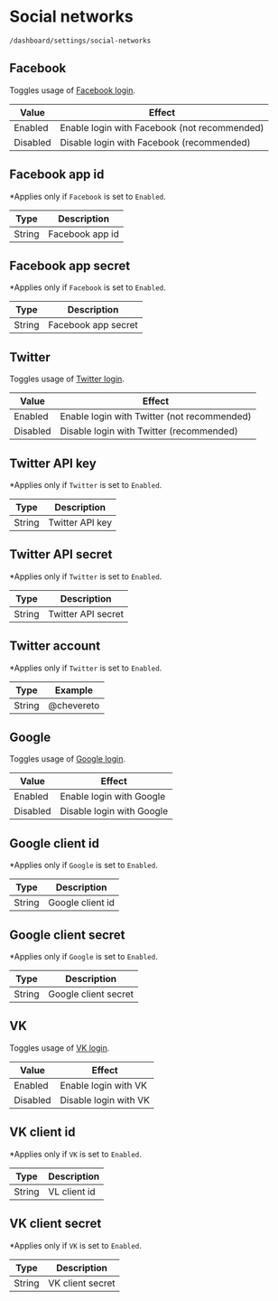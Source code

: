 # Social networks

`/dashboard/settings/social-networks`

## Facebook

Toggles usage of [Facebook login](../features/social-login.md#facebook-login).

| Value    | Effect                                       |
| -------- | -------------------------------------------- |
| Enabled  | Enable login with Facebook (not recommended) |
| Disabled | Disable login with Facebook (recommended)    |

## Facebook app id

*Applies only if `Facebook` is set to `Enabled`.

| Type   | Description     |
| ------ | --------------- |
| String | Facebook app id |

## Facebook app secret

*Applies only if `Facebook` is set to `Enabled`.

| Type   | Description         |
| ------ | ------------------- |
| String | Facebook app secret |

## Twitter

Toggles usage of [Twitter login](../features/social-login.md#twitter-login).

| Value    | Effect                                      |
| -------- | ------------------------------------------- |
| Enabled  | Enable login with Twitter (not recommended) |
| Disabled | Disable login with Twitter (recommended)    |

## Twitter API key

*Applies only if `Twitter` is set to `Enabled`.

| Type   | Description     |
| ------ | --------------- |
| String | Twitter API key |

## Twitter API secret

*Applies only if `Twitter` is set to `Enabled`.

| Type   | Description        |
| ------ | ------------------ |
| String | Twitter API secret |

## Twitter account

*Applies only if `Twitter` is set to `Enabled`.

| Type   | Example    |
| ------ | ---------- |
| String | @chevereto |

## Google

Toggles usage of [Google login](../features/social-login.md#google-login).

| Value    | Effect                    |
| -------- | ------------------------- |
| Enabled  | Enable login with Google  |
| Disabled | Disable login with Google |

## Google client id

*Applies only if `Google` is set to `Enabled`.

| Type   | Description      |
| ------ | ---------------- |
| String | Google client id |

## Google client secret

*Applies only if `Google` is set to `Enabled`.

| Type   | Description          |
| ------ | -------------------- |
| String | Google client secret |

## VK

Toggles usage of [VK login](../features/social-login.md#vk-login).

| Value    | Effect                |
| -------- | --------------------- |
| Enabled  | Enable login with VK  |
| Disabled | Disable login with VK |

## VK client id

*Applies only if `VK` is set to `Enabled`.

| Type   | Description  |
| ------ | ------------ |
| String | VL client id |

## VK client secret

*Applies only if `VK` is set to `Enabled`.

| Type   | Description      |
| ------ | ---------------- |
| String | VK client secret |
